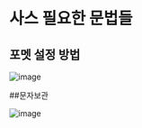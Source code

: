 # 사스 필요한 문법들 

## 포멧 설정 방법 
![image](https://user-images.githubusercontent.com/85022962/128796032-4e56815e-a860-4a81-9242-bba11b940ff5.png)

##문자보관

![image](https://user-images.githubusercontent.com/85022962/128797813-6b5957db-cc31-4332-bd01-67eecc3307a4.png)

